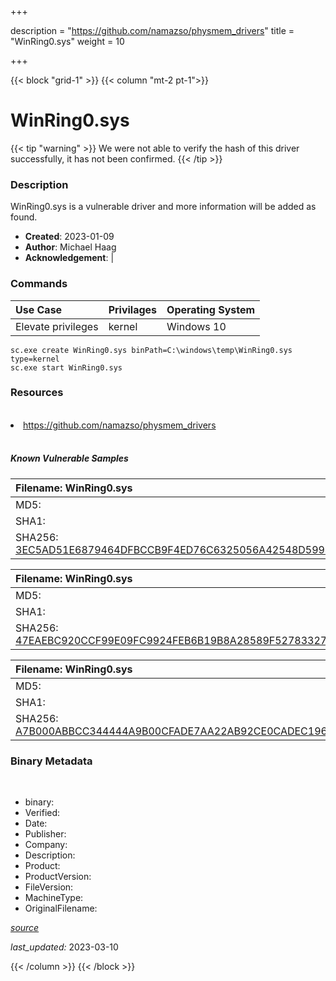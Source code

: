 +++

description = "https://github.com/namazso/physmem_drivers"
title = "WinRing0.sys"
weight = 10

+++


{{< block "grid-1" >}}
{{< column "mt-2 pt-1">}}




# WinRing0.sys 


{{< tip "warning" >}}
We were not able to verify the hash of this driver successfully, it has not been confirmed.
{{< /tip >}}




### Description


WinRing0.sys is a vulnerable driver and more information will be added as found.


- **Created**: 2023-01-09
- **Author**: Michael Haag
- **Acknowledgement**:  | [](https://twitter.com/)

### Commands

| Use Case | Privilages | Operating System | 
|:---- | ---- | ---- |
| Elevate privileges | kernel | Windows 10 |

```
sc.exe create WinRing0.sys binPath=C:\windows\temp\WinRing0.sys type=kernel
sc.exe start WinRing0.sys
```

### Resources
<br>


<li><a href=" https://github.com/namazso/physmem_drivers"> https://github.com/namazso/physmem_drivers</a></li>


<br>


##### Known Vulnerable Samples

| Filename: WinRing0.sys |
|:---- |
|MD5: <a href="https://www.virustotal.com/gui/file/{&#39;Filename&#39;: &#39;WinRing0.sys&#39;, &#39;MD5&#39;: &#39;&#39;, &#39;SHA1&#39;: &#39;&#39;, &#39;SHA256&#39;: &#39;3EC5AD51E6879464DFBCCB9F4ED76C6325056A42548D5994BA869DA9C4C039A8&#39;}"></a>|
|SHA1: <a href="https://www.virustotal.com/gui/file/{&#39;Filename&#39;: &#39;WinRing0.sys&#39;, &#39;MD5&#39;: &#39;&#39;, &#39;SHA1&#39;: &#39;&#39;, &#39;SHA256&#39;: &#39;3EC5AD51E6879464DFBCCB9F4ED76C6325056A42548D5994BA869DA9C4C039A8&#39;}"></a>|
|SHA256: <a href="https://www.virustotal.com/gui/file/{&#39;Filename&#39;: &#39;WinRing0.sys&#39;, &#39;MD5&#39;: &#39;&#39;, &#39;SHA1&#39;: &#39;&#39;, &#39;SHA256&#39;: &#39;3EC5AD51E6879464DFBCCB9F4ED76C6325056A42548D5994BA869DA9C4C039A8&#39;}">3EC5AD51E6879464DFBCCB9F4ED76C6325056A42548D5994BA869DA9C4C039A8</a>|

| Filename: WinRing0.sys |
|:---- |
|MD5: <a href="https://www.virustotal.com/gui/file/{&#39;Filename&#39;: &#39;WinRing0.sys&#39;, &#39;MD5&#39;: &#39;&#39;, &#39;SHA1&#39;: &#39;&#39;, &#39;SHA256&#39;: &#39;47EAEBC920CCF99E09FC9924FEB6B19B8A28589F52783327067C9B09754B5E84&#39;}"></a>|
|SHA1: <a href="https://www.virustotal.com/gui/file/{&#39;Filename&#39;: &#39;WinRing0.sys&#39;, &#39;MD5&#39;: &#39;&#39;, &#39;SHA1&#39;: &#39;&#39;, &#39;SHA256&#39;: &#39;47EAEBC920CCF99E09FC9924FEB6B19B8A28589F52783327067C9B09754B5E84&#39;}"></a>|
|SHA256: <a href="https://www.virustotal.com/gui/file/{&#39;Filename&#39;: &#39;WinRing0.sys&#39;, &#39;MD5&#39;: &#39;&#39;, &#39;SHA1&#39;: &#39;&#39;, &#39;SHA256&#39;: &#39;47EAEBC920CCF99E09FC9924FEB6B19B8A28589F52783327067C9B09754B5E84&#39;}">47EAEBC920CCF99E09FC9924FEB6B19B8A28589F52783327067C9B09754B5E84</a>|

| Filename: WinRing0.sys |
|:---- |
|MD5: <a href="https://www.virustotal.com/gui/file/{&#39;Filename&#39;: &#39;WinRing0.sys&#39;, &#39;MD5&#39;: &#39;&#39;, &#39;SHA1&#39;: &#39;&#39;, &#39;SHA256&#39;: &#39;A7B000ABBCC344444A9B00CFADE7AA22AB92CE0CADEC196C30EB1851AE4FA062&#39;}"></a>|
|SHA1: <a href="https://www.virustotal.com/gui/file/{&#39;Filename&#39;: &#39;WinRing0.sys&#39;, &#39;MD5&#39;: &#39;&#39;, &#39;SHA1&#39;: &#39;&#39;, &#39;SHA256&#39;: &#39;A7B000ABBCC344444A9B00CFADE7AA22AB92CE0CADEC196C30EB1851AE4FA062&#39;}"></a>|
|SHA256: <a href="https://www.virustotal.com/gui/file/{&#39;Filename&#39;: &#39;WinRing0.sys&#39;, &#39;MD5&#39;: &#39;&#39;, &#39;SHA1&#39;: &#39;&#39;, &#39;SHA256&#39;: &#39;A7B000ABBCC344444A9B00CFADE7AA22AB92CE0CADEC196C30EB1851AE4FA062&#39;}">A7B000ABBCC344444A9B00CFADE7AA22AB92CE0CADEC196C30EB1851AE4FA062</a>|




### Binary Metadata
<br>

- binary: 
- Verified: 
- Date: 
- Publisher: 
- Company: 
- Description: 
- Product: 
- ProductVersion: 
- FileVersion: 
- MachineType: 
- OriginalFilename: 

[*source*](https://github.com/magicsword-io/LOLDrivers/tree/main/yaml/winring0.sys.yml)

*last_updated:* 2023-03-10


{{< /column >}}
{{< /block >}}
